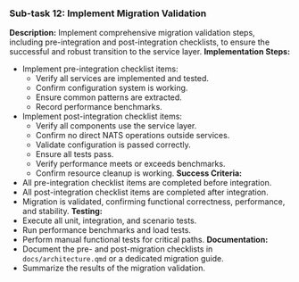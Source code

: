 ### Sub-task 12: Implement Migration Validation
**Description:** Implement comprehensive migration validation steps, including pre-integration and post-integration checklists, to ensure the successful and robust transition to the service layer.
**Implementation Steps:**
- Implement pre-integration checklist items:
    - Verify all services are implemented and tested.
    - Confirm configuration system is working.
    - Ensure common patterns are extracted.
    - Record performance benchmarks.
- Implement post-integration checklist items:
    - Verify all components use the service layer.
    - Confirm no direct NATS operations outside services.
    - Validate configuration is passed correctly.
    - Ensure all tests pass.
    - Verify performance meets or exceeds benchmarks.
    - Confirm resource cleanup is working.
**Success Criteria:**
- All pre-integration checklist items are completed before integration.
- All post-integration checklist items are completed after integration.
- Migration is validated, confirming functional correctness, performance, and stability.
**Testing:**
- Execute all unit, integration, and scenario tests.
- Run performance benchmarks and load tests.
- Perform manual functional tests for critical paths.
**Documentation:**
- Document the pre- and post-migration checklists in `docs/architecture.qmd` or a dedicated migration guide.
- Summarize the results of the migration validation.
